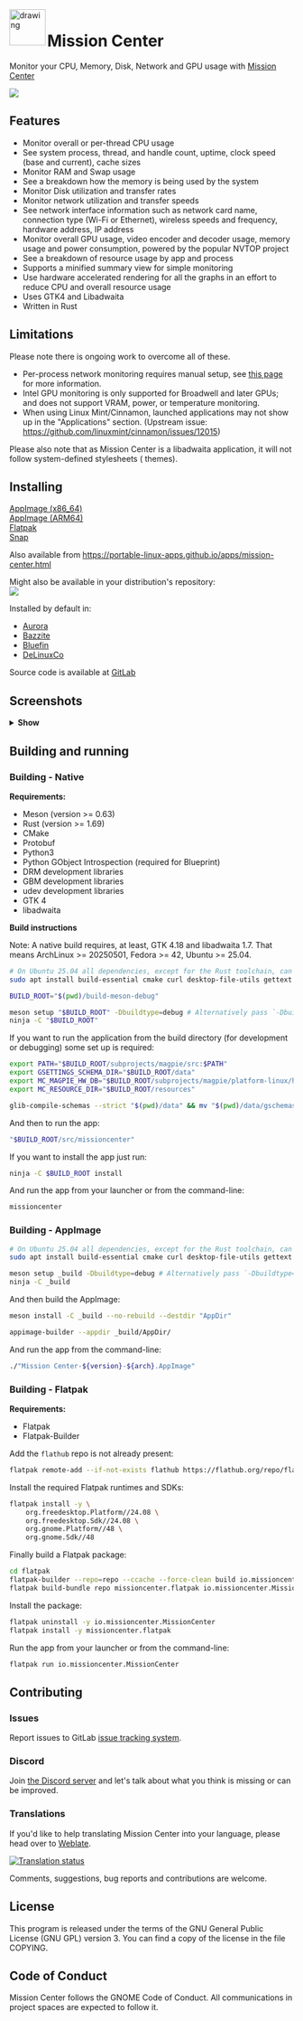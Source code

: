 <img align="left"  src="https://gitlab.com/mission-center-devs/mission-center/-/raw/main/data/icons/hicolor/scalable/apps/io.missioncenter.MissionCenter.svg" alt="drawing" width="64"/> 

# Mission Center

Monitor your CPU, Memory, Disk, Network and GPU usage with [Mission Center](https://missioncenter.io/)

![](https://gitlab.com/mission-center-devs/mission-center/-/raw/main/screenshots/0001-cpu.png)

## Features

* Monitor overall or per-thread CPU usage
* See system process, thread, and handle count, uptime, clock speed (base and current), cache sizes
* Monitor RAM and Swap usage
* See a breakdown how the memory is being used by the system
* Monitor Disk utilization and transfer rates
* Monitor network utilization and transfer speeds
* See network interface information such as network card name, connection type (Wi-Fi or Ethernet), wireless speeds
  and
  frequency, hardware address, IP address
* Monitor overall GPU usage, video encoder and decoder usage, memory usage and power consumption, powered by the popular
  NVTOP project
* See a breakdown of resource usage by app and process
* Supports a minified summary view for simple monitoring
* Use hardware accelerated rendering for all the graphs in an effort to reduce CPU and overall resource usage
* Uses GTK4 and Libadwaita
* Written in Rust

## Limitations

Please note there is ongoing work to overcome all of these.

* Per-process network monitoring requires manual setup,
  see [this page](https://gitlab.com/mission-center-devs/mission-center/-/wikis/Home/Nethogs) for more information.
* Intel GPU monitoring is only supported for Broadwell and later GPUs; and does not support VRAM, power, or temperature
  monitoring.
* When using Linux Mint/Cinnamon, launched applications may not show up in the "Applications" section. (Upstream
  issue: https://github.com/linuxmint/cinnamon/issues/12015)

Please also note that as Mission Center is a libadwaita application, it will not follow system-defined stylesheets (
themes).

## Installing

[AppImage (x86_64)](https://gitlab.com/mission-center-devs/mission-center/-/jobs/10144675634/artifacts/raw/MissionCenter_v1.0.2-x86_64.AppImage)  
[AppImage (ARM64)](https://gitlab.com/mission-center-devs/mission-center/-/jobs/10144675636/artifacts/raw/MissionCenter_v1.0.2-aarch64.AppImage)  
[Flatpak](https://flathub.org/apps/io.missioncenter.MissionCenter)  
[Snap](https://snapcraft.io/mission-center)

Also available from https://portable-linux-apps.github.io/apps/mission-center.html

Might also be available in your distribution's repository:  
[![](https://repology.org/badge/vertical-allrepos/mission-center.svg)](https://repology.org/project/mission-center/versions)

Installed by default in:

* [Aurora](https://getaurora.dev/)
* [Bazzite](https://bazzite.gg)
* [Bluefin](https://projectbluefin.io/)
* [DeLinuxCo](https://www.delinuxco.com/)

Source code is available at [GitLab](https://gitlab.com/mission-center-devs/mission-center)

## Screenshots

<details>
  <summary><b>Show</b></summary>

  <br/>

*CPU view*  
![](https://gitlab.com/mission-center-devs/mission-center/-/raw/main/screenshots/0001-cpu.png)

*Memory view*  
![](https://gitlab.com/mission-center-devs/mission-center/-/raw/main/screenshots/0002-memory.png)

*Disk view*  
![](https://gitlab.com/mission-center-devs/mission-center/-/raw/main/screenshots/0003-disk.png)

*Ethernet and Wi-Fi view*  
![](https://gitlab.com/mission-center-devs/mission-center/-/raw/main/screenshots/0004-ethernet.png)
![](https://gitlab.com/mission-center-devs/mission-center/-/raw/main/screenshots/0005-wifi.png)

*GPU view*  
![](https://gitlab.com/mission-center-devs/mission-center/-/raw/main/screenshots/0006-gpu.png)

*Fan view*  
![](https://gitlab.com/mission-center-devs/mission-center/-/raw/main/screenshots/0007-fan.png)

*Apps page*  
![](https://gitlab.com/mission-center-devs/mission-center/-/raw/main/screenshots/0008-apps.png)

*Services page*
![](https://gitlab.com/mission-center-devs/mission-center/-/raw/main/screenshots/0008-services.png)

*Dark mode*  
![](https://gitlab.com/mission-center-devs/mission-center/-/raw/main/screenshots/0009-cpu-dark.png)
![](https://gitlab.com/mission-center-devs/mission-center/-/raw/main/screenshots/0010-disk-dark.png)

  </details>

## Building and running

### Building - Native

**Requirements:**

* Meson (version >= 0.63)
* Rust (version >= 1.69)
* CMake
* Protobuf
* Python3
* Python GObject Introspection (required for Blueprint)
* DRM development libraries
* GBM development libraries
* udev development libraries
* GTK 4
* libadwaita

**Build instructions**

Note: A native build requires, at least, GTK 4.18 and libadwaita 1.7. That means ArchLinux >= 20250501, Fedora >= 42,
Ubuntu >= 25.04.

```bash
# On Ubuntu 25.04 all dependencies, except for the Rust toolchain, can be installed with:
sudo apt install build-essential cmake curl desktop-file-utils gettext git libadwaita-1-dev libdbus-1-dev libdrm-dev libgbm-dev libudev-dev meson pkg-config protobuf-compiler python3-gi python3-pip

BUILD_ROOT="$(pwd)/build-meson-debug"

meson setup "$BUILD_ROOT" -Dbuildtype=debug # Alternatively pass `-Dbuildtype=release` for a release build
ninja -C "$BUILD_ROOT"
```

If you want to run the application from the build directory (for development or debugging) some set up is required:

```bash
export PATH="$BUILD_ROOT/subprojects/magpie/src:$PATH"
export GSETTINGS_SCHEMA_DIR="$BUILD_ROOT/data"
export MC_MAGPIE_HW_DB="$BUILD_ROOT/subprojects/magpie/platform-linux/hwdb/hw.db"
export MC_RESOURCE_DIR="$BUILD_ROOT/resources"

glib-compile-schemas --strict "$(pwd)/data" && mv "$(pwd)/data/gschemas.compiled" "$BUILD_ROOT/data/"
```

And then to run the app:

```bash
"$BUILD_ROOT/src/missioncenter"
```

If you want to install the app just run:

```bash
ninja -C $BUILD_ROOT install
```

And run the app from your launcher or from the command-line:

```bash
missioncenter
```

### Building - AppImage

```bash
# On Ubuntu 25.04 all dependencies, except for the Rust toolchain, can be installed with:
sudo apt install build-essential cmake curl desktop-file-utils gettext git libadwaita-1-dev libdbus-1-dev libdrm-dev libgbm-dev libudev-dev meson pkg-config protobuf-compiler python3-gi python3-pip

meson setup _build -Dbuildtype=debug # Alternatively pass `-Dbuildtype=release` for a release build
ninja -C _build
```

And then build the AppImage:

```bash
meson install -C _build --no-rebuild --destdir "AppDir"

appimage-builder --appdir _build/AppDir/ 
```

And run the app from the command-line:

```bash
./"Mission Center-${version}-${arch}.AppImage"
```

### Building - Flatpak

**Requirements:**

* Flatpak
* Flatpak-Builder

Add the `flathub` repo is not already present:

```bash
flatpak remote-add --if-not-exists flathub https://flathub.org/repo/flathub.flatpakrepo
```

Install the required Flatpak runtimes and SDKs:

```bash
flatpak install -y \
    org.freedesktop.Platform//24.08 \
    org.freedesktop.Sdk//24.08 \
    org.gnome.Platform//48 \
    org.gnome.Sdk//48
```

Finally build a Flatpak package:

```bash
cd flatpak
flatpak-builder --repo=repo --ccache --force-clean build io.missioncenter.MissionCenter.json
flatpak build-bundle repo missioncenter.flatpak io.missioncenter.MissionCenter
```

Install the package:

```bash
flatpak uninstall -y io.missioncenter.MissionCenter
flatpak install -y missioncenter.flatpak
```

Run the app from your launcher or from the command-line:

```bash
flatpak run io.missioncenter.MissionCenter
```

## Contributing

### Issues

Report issues to GitLab [issue tracking system](https://gitlab.com/mission-center-devs/mission-center/-/issues).

### Discord

Join [the Discord server](https://discord.gg/RG7QTeB9yk) and let's talk about what you think is missing or can be
improved.

### Translations

If you'd like to help translating Mission Center into your language, please head over
to [Weblate](https://hosted.weblate.org/engage/mission-center/).

<a href="https://hosted.weblate.org/engage/mission-center/">
  <img src="https://hosted.weblate.org/widgets/mission-center/-/mission-center/multi-auto.svg" alt="Translation status" />
</a>

Comments, suggestions, bug reports and contributions are welcome.

## License

This program is released under the terms of the GNU General Public License (GNU GPL) version 3. You can find a copy of
the license in the file COPYING.

## Code of Conduct

Mission Center follows the GNOME Code of Conduct. All communications in project spaces are expected to follow it.